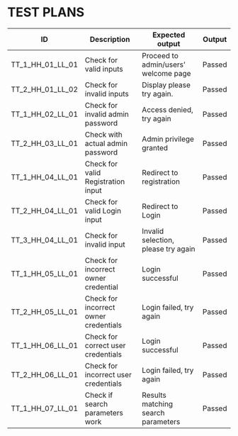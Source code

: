# TEST PLANS

|ID|Description|Expected output|Output|
|--|----|-----|----|
| TT_1_HH_01_LL_01 | Check for valid inputs | Proceed to admin/users’ welcome page | Passed |
| TT_2_HH_01_LL_02 | Check for invalid inputs | Display please try again. | Passed |
| TT_1_HH_02_LL_01 | Check for invalid admin password | Access denied, try again | Passed |
| TT_2_HH_03_LL_01 | Check with actual admin password | Admin privilege granted | Passed |
| TT_1_HH_04_LL_01 | Check for valid Registration input | Redirect to registration | Passed |
| TT_2_HH_04_LL_01 | Check for valid Login input | Redirect to Login | Passed |
| TT_3_HH_04_LL_01 | Check for invalid input | Invalid selection, please try again | Passed |
| TT_1_HH_05_LL_01 | Check for incorrect owner credential | Login successful | Passed |
| TT_2_HH_05_LL_01 | Check for incorrect owner credentials | Login failed, try again | Passed |
| TT_1_HH_06_LL_01 | Check for correct user credentials | Login successful | Passed |
| TT_2_HH_06_LL_01 | Check for incorrect user credentials | Login failed, try again | Passed |
| TT_1_HH_07_LL_01 | Check if search parameters work |Results matching search parameters  | Passed |

